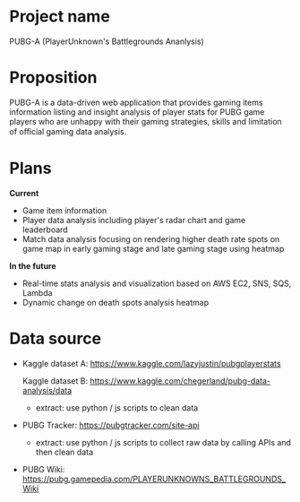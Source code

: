 # Project name

PUBG-A (PlayerUnknown's Battlegrounds Ananlysis)

# Proposition

PUBG-A is a data-driven web application that provides gaming items information listing and insight
analysis of player stats for PUBG game players who are unhappy with their gaming strategies, skills
and limitation of oﬃcial gaming data analysis.

# Plans

**Current**

- Game item information
- Player data analysis including player's radar chart and game leaderboard
- Match data analysis focusing on rendering higher death rate spots on game map in early gaming stage and late gaming stage using heatmap

**In the future**

- Real-time stats analysis and visualization based on AWS EC2, SNS, SQS, Lambda
- Dynamic change on death spots analysis heatmap

# Data source

- Kaggle dataset A: https://www.kaggle.com/lazyjustin/pubgplayerstats

  Kaggle dataset B: https://www.kaggle.com/chegerland/pubg-data-analysis/data

  - extract: use python / js scripts to clean data

- PUBG Tracker: https://pubgtracker.com/site-api

  - extract: use python / js scripts to collect raw data by calling APIs and then clean data

- PUBG Wiki: https://pubg.gamepedia.com/PLAYERUNKNOWNS_BATTLEGROUNDS_Wiki

